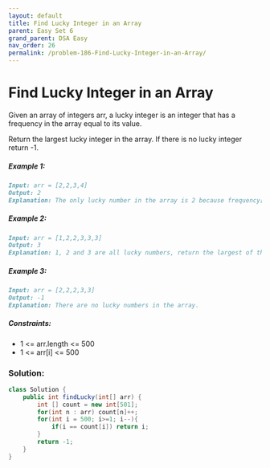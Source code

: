 ```yaml
---
layout: default
title: Find Lucky Integer in an Array
parent: Easy Set 6
grand_parent: DSA Easy
nav_order: 26
permalink: /problem-186-Find-Lucky-Integer-in-an-Array/
---
```

# Find Lucky Integer in an Array

Given an array of integers arr, a lucky integer is an integer that has a frequency in the array equal to its value.

Return the largest lucky integer in the array. If there is no lucky integer return -1.

##### Example 1:
```markdown
Input: arr = [2,2,3,4]
Output: 2
Explanation: The only lucky number in the array is 2 because frequency[2] == 2.
```
##### Example 2:
```markdown
Input: arr = [1,2,2,3,3,3]
Output: 3
Explanation: 1, 2 and 3 are all lucky numbers, return the largest of them.
```
##### Example 3:
```markdown
Input: arr = [2,2,2,3,3]
Output: -1
Explanation: There are no lucky numbers in the array.
```
##### Constraints:
* 1 <= arr.length <= 500
* 1 <= arr[i] <= 500

### Solution:
```java
class Solution {
    public int findLucky(int[] arr) {
        int [] count = new int[501];
        for(int n : arr) count[n]++;
        for(int i = 500; i>=1; i--){
            if(i == count[i]) return i;
        }
        return -1;
    }
}
```